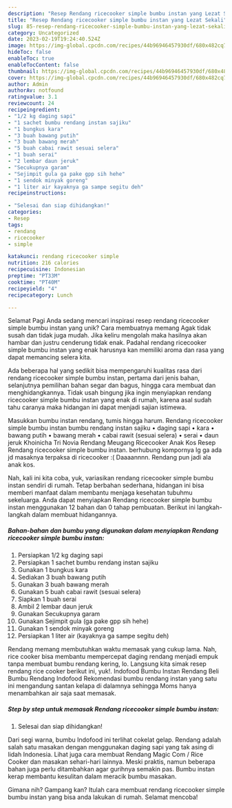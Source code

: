 ```yaml
---
description: "Resep Rendang ricecooker simple bumbu instan yang Lezat Sekali"
title: "Resep Rendang ricecooker simple bumbu instan yang Lezat Sekali"
slug: 85-resep-rendang-ricecooker-simple-bumbu-instan-yang-lezat-sekali
category: Uncategorized
date: 2023-02-19T19:24:40.524Z
image: https://img-global.cpcdn.com/recipes/44b96946457930df/680x482cq70/rendang-ricecooker-simple-bumbu-instan-foto-resep-utama.jpg
hideToc: false
enableToc: true
enableTocContent: false
thumbnail: https://img-global.cpcdn.com/recipes/44b96946457930df/680x482cq70/rendang-ricecooker-simple-bumbu-instan-foto-resep-utama.jpg
cover: https://img-global.cpcdn.com/recipes/44b96946457930df/680x482cq70/rendang-ricecooker-simple-bumbu-instan-foto-resep-utama.jpg
author: Admin
authorAv: notfound
ratingvalue: 3.1
reviewcount: 24
recipeingredient:
- "1/2 kg daging sapi"
- "1 sachet bumbu rendang instan sajiku"
- "1 bungkus kara"
- "3 buah bawang putih"
- "3 buah bawang merah"
- "5 buah cabai rawit sesuai selera"
- "1 buah serai"
- "2 lembar daun jeruk"
- "Secukupnya garam"
- "Sejimpit gula ga pake gpp sih hehe"
- "1 sendok minyak goreng"
- "1 liter air kayaknya ga sampe segitu deh"
recipeinstructions:

- "Selesai dan siap dihidangkan!"
categories:
- Resep
tags:
- rendang
- ricecooker
- simple

katakunci: rendang ricecooker simple 
nutrition: 216 calories
recipecuisine: Indonesian
preptime: "PT33M"
cooktime: "PT40M"
recipeyield: "4"
recipecategory: Lunch

---
```



Selamat Pagi Anda sedang mencari inspirasi resep rendang ricecooker simple bumbu instan yang unik? Cara membuatnya memang Agak tidak susah dan tidak juga mudah. Jika keliru mengolah maka hasilnya akan hambar dan justru cenderung tidak enak. Padahal rendang ricecooker simple bumbu instan yang enak harusnya kan memiliki aroma dan rasa yang dapat memancing selera kita.


Ada beberapa hal yang sedikit bisa mempengaruhi kualitas rasa dari rendang ricecooker simple bumbu instan, pertama dari jenis bahan, selanjutnya pemilihan bahan segar dan bagus, hingga cara membuat dan menghidangkannya. Tidak usah bingung jika ingin menyiapkan rendang ricecooker simple bumbu instan yang enak di rumah, karena asal sudah tahu caranya maka hidangan ini dapat menjadi sajian istimewa.

Masukkan bumbu instan rendang, tumis hingga harum. Rendang ricecooker simple bumbu instan bumbu rendang instan sajiku • daging sapi • kara • bawang putih • bawang merah • cabai rawit (sesuai selera) • serai • daun jeruk Khoinicha Tri Novia Rendang Meugang Ricecooker Anak Kos Resep Rendang ricecooker simple bumbu instan. berhubung kompornya lg ga ada jd masaknya terpaksa di ricecooker :( Daaaannnn. Rendang pun jadi ala anak kos.


Nah, kali ini kita coba, yuk, variasikan rendang ricecooker simple bumbu instan sendiri di rumah. Tetap berbahan sederhana, hidangan ini bisa memberi manfaat dalam membantu menjaga kesehatan tubuhmu sekeluarga. Anda dapat menyiapkan Rendang ricecooker simple bumbu instan menggunakan 12 bahan dan 0 tahap pembuatan. Berikut ini langkah-langkah dalam membuat hidangannya.

<!--inarticleads1-->

##### Bahan-bahan dan bumbu yang digunakan dalam menyiapkan Rendang ricecooker simple bumbu instan:

1. Persiapkan 1/2 kg daging sapi
1. Persiapkan 1 sachet bumbu rendang instan sajiku
1. Gunakan 1 bungkus kara
1. Sediakan 3 buah bawang putih
1. Gunakan 3 buah bawang merah
1. Gunakan 5 buah cabai rawit (sesuai selera)
1. Siapkan 1 buah serai
1. Ambil 2 lembar daun jeruk
1. Gunakan Secukupnya garam
1. Gunakan Sejimpit gula (ga pake gpp sih hehe)
1. Gunakan 1 sendok minyak goreng
1. Persiapkan 1 liter air (kayaknya ga sampe segitu deh)


Rendang memang membutuhkan waktu memasak yang cukup lama. Nah, rice cooker bisa membantu mempercepat daging rendang menjadi empuk tanpa membuat bumbu rendang kering, lo. Langsung kita simak resep rendang rice cooker berikut ini, yuk!. Indofood Bumbu Instan Rendang Beli Bumbu Rendang Indofood Rekomendasi bumbu rendang instan yang satu ini mengandung santan kelapa di dalamnya sehingga Moms hanya menambahkan air saja saat memasak. 

<!--inarticleads2-->

##### Step by step untuk memasak Rendang ricecooker simple bumbu instan:


1. Selesai dan siap dihidangkan!

Dari segi warna, bumbu Indofood ini terlihat cokelat gelap. Rendang adalah salah satu masakan dengan menggunakan daging sapi yang tak asing di lidah Indonesia. Lihat juga cara membuat Rendang Magic Com / Rice Cooker dan masakan sehari-hari lainnya. Meski praktis, namun beberapa bahan juga perlu ditambahkan agar gurihnya semakin pas. Bumbu instan kerap membantu kesulitan dalam meracik bumbu masakan. 

Gimana nih? Gampang kan? Itulah cara membuat rendang ricecooker simple bumbu instan yang bisa anda lakukan di rumah. Selamat mencoba!
